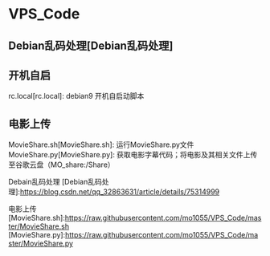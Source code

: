 # VPS_Code

## Debian乱码处理[Debian乱码处理]

## 开机自启
rc.local[rc.local]: debian9 开机自启动脚本

## 电影上传
MovieShare.sh[MovieShare.sh]: 运行MovieShare.py文件
MovieShare.py[MovieShare.py]: 获取电影字幕代码；将电影及其相关文件上传至谷歌云盘（MO_share:/Share）

Debain乱码处理
[Debian乱码处理]:https://blog.csdn.net/qq_32863631/article/details/75314999

电影上传
[MovieShare.sh]:https://raw.githubusercontent.com/mo1055/VPS_Code/master/MovieShare.sh
[MovieShare.py]:https://raw.githubusercontent.com/mo1055/VPS_Code/master/MovieShare.py
